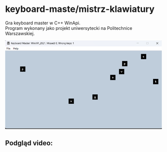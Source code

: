 # keyboard-maste/mistrz-klawiatury
Gra keyboard master w C++ WinApi. <br/>
Program wykonany jako projekt uniwersytecki na Politechnice Warszawskiej.

<img src="/Screenshots/Screenshot_1.png">

## Podgląd video:
